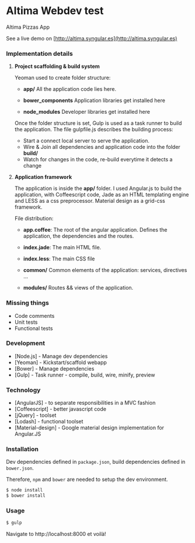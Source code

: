 Altima Webdev test
==================

Altima Pizzas App

See a live demo on [http://altima.syngular.es](http://altima.syngular.es)

### Implementation details

1. **Project scaffolding & build system**

    Yeoman used to create folder structure:

    - **app/**
        All the application code lies here.

    - **bower_components**
        Application libraries get installed here

    - **node_modules**
        Developer libraries get installed here

    Once the folder structure is set, Gulp is used as a task runner to build
    the application. The file gulpfile.js describes the building process:

    - Start a connect local server to serve the application.
    - Wire & Join all dependencies and application code into the folder **build/**
    - Watch for changes in the code, re-build everytime it detects a change

2. **Application framework**

    The application is inside the **app/** folder. I used
    Angular.js to build the application, with Coffeescript code, Jade as an
    HTML templating engine and LESS as a css preprocessor. Material design as a grid-css
    framework.

    File distribution:

    - **app.coffee**:
        The root of the angular application. Defines the application, the
        dependencies and the routes.

    - **index.jade**:
        The main HTML file.

    - **index.less**:
        The main CSS file

    - **common/**
        Common elements of the application: services, directives ...

    - **modules/**
        Routes && views of the application. 


### Missing things

- Code comments
- Unit tests
- Functional tests

### Development
* [Node.js] - Manage dev dependencies
* [Yeoman] - Kickstart/scaffold webapp
* [Bower] - Manage dependencies
* [Gulp] - Task runner - compile, build, wire, minify, preview

### Technology

* [AngularJS] - to separate responsibilities in a MVC fashion
* [Coffeescript] - better javascript code
* [jQuery] - toolset
* [Lodash] - functional toolset
* [Material-design] - Google material design implementation for Angular.JS

### Installation

Dev dependencies defined in `package.json`, build dependencies defined in `bower.json`.

Therefore, `npm` and `bower` are needed to setup the dev environment.

```sh
$ node install
$ bower install
```

### Usage

```sh
$ gulp
```

Navigate to http://localhost:8000 et voilà!


